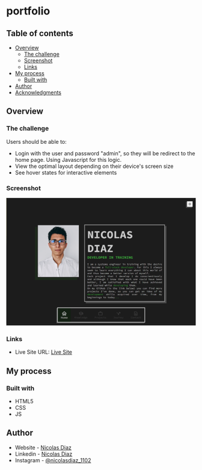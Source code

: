 # portfolio

## Table of contents

- [Overview](#overview)
  - [The challenge](#the-challenge)
  - [Screenshot](#screenshot)
  - [Links](#links)
- [My process](#my-process)
  - [Built with](#built-with)
- [Author](#author)
- [Acknowledgments](#acknowledgments)

## Overview

### The challenge

Users should be able to:

- Login with the user and password "admin", so they will be redirect to the home page. Using Javascript for this logic.
- View the optimal layout depending on their device's screen size
- See hover states for interactive elements

### Screenshot

![](./media/images/preview/home.png)

### Links

- Live Site URL: [Live Site](https://github.com/nicolas1102/nicolas-portfolio)

## My process

### Built with

- HTML5 
- CSS
- JS

## Author

- Website - [Nicolas Diaz](https://nicolas1102.github.io/portfolio/)
- Linkedin - [Nicolas Diaz](www.linkedin.com/in/nicolas-diaz-vargas)
- Instagram - [@nicolasdiaz_1102](https://www.instagram.com/nicolasdiaz_1102/?theme=dark)
